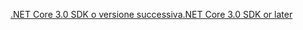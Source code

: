[<span data-ttu-id="ff983-101">.NET Core 3.0 SDK o versione successiva</span><span class="sxs-lookup"><span data-stu-id="ff983-101">.NET Core 3.0 SDK or later</span></span>](https://dotnet.microsoft.com/download/dotnet-core/3.0)
